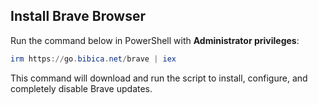 ## Install Brave Browser
Run the command below in PowerShell with **Administrator privileges**:
```powershell
irm https://go.bibica.net/brave | iex
```
This command will download and run the script to install, configure, and completely disable Brave updates.
